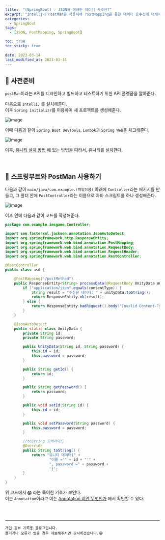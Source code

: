 ```yaml
---
title:  "[SpringBoot] 💡 JSON을 이용한 데이터 송수신?"
excerpt: "Intellj와 PostMan을 사용하여 PostMapping을 통한 데이터 송수신에 대해서 알아보자"
categories:
  - SpringBoot
tags:
  - [JSON, PostMapping, SpringBoot]

toc: true
toc_sticky: true
 
date: 2023-03-14
last_modified_at: 2023-03-14
---
```


## 📘 사전준비

`postMan`이라는 API를 디자인하고 빌드하고 테스트하기 위한 API 플랫폼을 깔아준다.  

다음으로 `IntelliJ` 를 설치해준다.  
이후 `Spring initializr`를 이용하여 새 프로젝트를 생성해준다.  

![image](https://user-images.githubusercontent.com/37824506/224937618-df6dff3b-d664-403b-9e85-ecff2cbe09de.png)

이때 다음과 같이 `Spring Boot DevTools`, `Lombok`과 `Spring Web`을 체크해준다.  

![image](https://user-images.githubusercontent.com/37824506/224937722-7de21c4d-f248-4135-a333-c1d4194dcfcd.png)

이후, [유니티 설치 방법](https://yyechan0602.github.io/unity1/Unity-Install/) 에 있는 방법을 따라서, 유니티를 설치한다.

<br>

## 📘 스프링부트와 PostMan 사용하기

다음과 같이 `main/java/com.example.(파일이름)` 아래에 `Controller`라는 패키지를 만들고, 그 폴더 안에 `PostController`라는 이름으로 자바 스크립트를 하나 생성해준다. 

![image](https://user-images.githubusercontent.com/37824506/225908638-6ff0fd81-832a-40a1-8b47-3daf91c8d20b.png)

이후 안에 다음과 같이 코드를 작성해준다.  


```java
package com.example.imsgame.Controller;

import com.fasterxml.jackson.annotation.JsonAutoDetect;
import org.springframework.http.ResponseEntity;
import org.springframework.web.bind.annotation.PostMapping;
import org.springframework.web.bind.annotation.RequestBody;
import org.springframework.web.bind.annotation.RequestHeader;
import org.springframework.web.bind.annotation.RestController;

@RestController
public class asd {

    @PostMapping("/postMethod")
    public ResponseEntity<String> processData(@RequestBody UnityData unityData, @RequestHeader("Content-Type") String contentType) {
        if ("application/json".equals(contentType)) {
            String result = "수신된 데이터: " + unityData.toString();
            return ResponseEntity.ok(result);
        } else {
            return ResponseEntity.badRequest().body("Invalid Content-Type");
        }
    }

    @JsonAutoDetect
    public static class UnityData {
        private String id;
        private String password;

        public UnityData(String id, String password) {
            this.id = id;
            this.password = password;
        }

        public String getId() {
            return id;
        }

        public String getPassword() {
            return password;
        }

        public void setId(String id) {
            this.id = id;
        }

        public void setPassword(String password) {
            this.password = password;
        }

        //toString 오버라이드
        @Override
        public String toString() {
            return "유니티 데이터{" +
                    "이름 ='" + id + "'" +
                    ", password =" + password +
                    '}';
        }
    }
}
```

위 코드에서 **@** 라는 특이한 기호가 보인다.  
이는 `Annotation`이라고 이는 [Annotation 이란 무엇인가](https://yyechan0602.github.io/springboot/Annotation1/) 에서 확인할 수 있다.  



<br>

<br>

***
    개인 공부 기록용 블로그입니다.
    틀리거나 오류가 있을 경우 제보해주시면 감사하겠습니다.😁